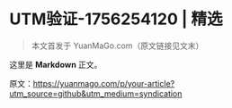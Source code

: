 # UTM验证-1756254120 | 精选

> 本文首发于 YuanMaGo.com（原文链接见文末）  

这里是 **Markdown** 正文。

原文：https://yuanmago.com/p/your-article?utm_source=github&utm_medium=syndication
